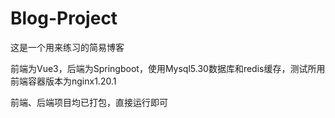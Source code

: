 # Blog-Project
这是一个用来练习的简易博客

前端为Vue3，后端为Springboot，使用Mysql5.30数据库和redis缓存，测试所用前端容器版本为nginx1.20.1

前端、后端项目均已打包，直接运行即可
